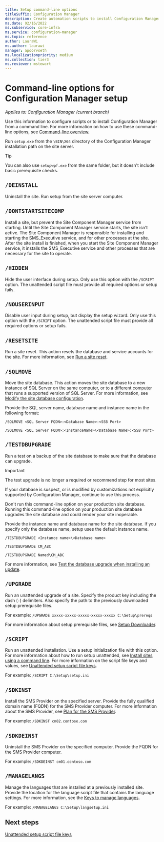 ```yaml
---
title: Setup command-line options
titleSuffix: Configuration Manager
description: Create automation scripts to install Configuration Manager from a command line.
ms.date: 02/16/2022
ms.subservice: core-infra
ms.service: configuration-manager
ms.topic: reference
author: LauraWi
ms.author: laurawi
manager: apoorvseth
ms.localizationpriority: medium
ms.collection: tier3
ms.reviewer: mstewart
---
```


# Command-line options for Configuration Manager setup

*Applies to: Configuration Manager (current branch)*

Use this information to configure scripts or to install Configuration Manager from a command line. For more information on how to use these command-line options, see [Command-line overview](use-a-command-line-to-install-sites.md).

Run `setup.exe` from the `\BIN\X64` directory of the Configuration Manager installation path on the site server.

> [!TIP]
> You can also use `setupwpf.exe` from the same folder, but it doesn't include basic prerequisite checks.

## `/DEINSTALL`

Uninstall the site. Run setup from the site server computer.

## `/DONTSTARTSITECOMP`

Install a site, but prevent the Site Component Manager service from starting. Until the Site Component Manager service starts, the site isn't active. The Site Component Manager is responsible for installing and starting the SMS_Executive service, and for other processes at the site. After the site install is finished, when you start the Site Component Manager service, it installs the SMS_Executive service and other processes that are necessary for the site to operate.

## `/HIDDEN`

Hide the user interface during setup. Only use this option with the `/SCRIPT` option. The unattended script file must provide all required options or setup fails.

## `/NOUSERINPUT`

Disable user input during setup, but display the setup wizard. Only use this option with the `/SCRIPT` option. The unattended script file must provide all required options or setup fails.

## `/RESETSITE`

Run a site reset. This action resets the database and service accounts for the site. For more information, see [Run a site reset](../../manage/modify-your-infrastructure.md#bkmk_reset).

## `/SQLMOVE`

Move the site database. This action moves the site database to a new instance of SQL Server on the same computer, or to a different computer that runs a supported version of SQL Server. For more information, see [Modify the site database configuration](../../manage/modify-your-infrastructure.md#bkmk_dbconfig).

Provide the SQL server name, database name and instance name in the following format:

`/SQLMOVE <SQL Server FQDN>:<Database Name>:<SSB Port>`

`/SQLMOVE <SQL Server FQDN>:<InstanceName>\<Database Name>:<SSB Port>`

## `/TESTDBUPGRADE`

Run a test on a backup of the site database to make sure that the database can upgrade.

> [!IMPORTANT]
> The test upgrade is no longer a required or recommend step for most sites.
>
> If your database is suspect, or is modified by customizations not explicitly supported by Configuration Manager, continue to use this process.
>
> Don't run this command-line option on your production site database. Running this command-line option on your production site database upgrades the site database and could render your site inoperable.

Provide the instance name and database name for the site database. If you specify only the database name, setup uses the default instance name.

`/TESTDBUPGRADE <Instance name>\<Database name>`

`/TESTDBUPGRADE CM_ABC`

`/TESTDBUPGRADE Named\CM_ABC`

For more information, see [Test the database upgrade when installing an update](../../manage/test-database-upgrade.md).

## `/UPGRADE`

Run an unattended upgrade of a site. Specify the product key including the dash (`-`) delimiters. Also specify the path to the previously downloaded setup prerequisite files.

For example: `/UPGRADE xxxxx-xxxxx-xxxxx-xxxxx-xxxxx C:\Setup\prereqs`

For more information about setup prerequisite files, see [Setup Downloader](setup-downloader.md).

## `/SCRIPT`

Run an unattended installation. Use a setup initialization file with this option. For more information about how to run setup unattended, see [Install sites using a command line](use-a-command-line-to-install-sites.md). For more information on the script file keys and values, see [Unattended setup script file keys](command-line-script-file.md).

For example: `/SCRIPT C:\Setup\setup.ini`

## `/SDKINST`

Install the SMS Provider on the specified server. Provide the fully qualified domain name (FQDN) for the SMS Provider computer. For more information about the SMS Provider, see [Plan for the SMS Provider](../../../plan-design/hierarchy/plan-for-the-sms-provider.md).

For example: `/SDKINST cm02.contoso.com`

## `/SDKDEINST`

Uninstall the SMS Provider on the specified computer. Provide the FQDN for the SMS Provider computer.

For example: `/SDKDEINST cm01.contoso.com`

## `/MANAGELANGS`

Manage the languages that are installed at a previously installed site. Provide the location for the language script file that contains the language settings. For more information, see the [Keys to manage languages](command-line-script-file.md#manage-languages).

For example: `/MANAGELANGS C:\Setup\langsetup.ini`

## Next steps

[Unattended setup script file keys](command-line-script-file.md)

